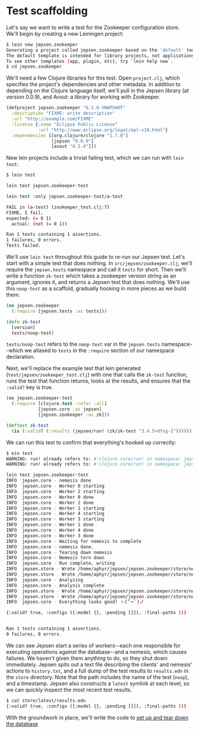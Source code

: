 # Test scaffolding

Let's say we want to write a test for the Zookeeper configuration store. We'll
begin by creating a new Leiningen project:

```bash
$ lein new jepsen.zookeeper
Generating a project called jepsen.zookeeper based on the 'default' template.
The default template is intended for library projects, not applications.
To see other templates (app, plugin, etc), try `lein help new`.
$ cd jepsen.zookeeper
```

We'll need a few Clojure libraries for this test. Open `project.clj`, which
specifies the project's dependencies and other metadata. In addition to
depending on the Clojure language itself, we'll pull in the Jepsen library (at
version 0.0.9), and Avout: a library for working with Zookeeper.

```clj
(defproject jepsen.zookeeper "0.1.0-SNAPSHOT"
  :description "FIXME: write description"
  :url "http://example.com/FIXME"
  :license {:name "Eclipse Public License"
            :url "http://www.eclipse.org/legal/epl-v10.html"}
  :dependencies [[org.clojure/clojure "1.7.0"]
                 [jepsen "0.0.9"]
                 [avout "0.5.4"]])
```

New lein projects include a trivial failing test, which we can run with `lein
test`:

```bash
$ lein test

lein test jepsen.zookeeper-test

lein test :only jepsen.zookeeper-test/a-test

FAIL in (a-test) (zookeeper_test.clj:7)
FIXME, I fail.
expected: (= 0 1)
  actual: (not (= 0 1))

Ran 1 tests containing 1 assertions.
1 failures, 0 errors.
Tests failed.
```

We'll use `lein test` throughout this guide to re-run our Jepsen test. Let's
start with a simple test that does nothing. In `src/jepsen/zookeeper.clj`,
we'll require the `jepsen.tests` namespace and call it `tests` for short. Then
we'll write a function `zk-test` which takes a zookeeper version string as an
argument, ignores it, and returns a Jepsen test that does nothing. We'll use
this `noop-test` as a scaffold, gradually hooking in more pieces as we build
them.

```clj
(ns jepsen.zookeeper
  (:require [jepsen.tests :as tests]))

(defn zk-test
  [version]
  tests/noop-test)
```

`tests/noop-test` refers to the `noop-test` var in the `jepsen.tests`
namespace--which we aliased to `tests` in the `:require` section of our
namespace declaration.

Next, we'll replace the example test that lein generated
(`test/jepsen/zookeeper_test.clj`) with one that calls the `zk-test` function,
runs the test that function returns, looks at the results, and ensures that the
`:valid?` key is true.

```clj
(ns jepsen.zookeeper-test
  (:require [clojure.test :refer :all]
            [jepsen.core :as jepsen]
            [jepsen.zookeeper :as zk]))

(deftest zk-test
  (is (:valid? (:results (jepsen/run! (zk/zk-test "3.4.5+dfsg-2"))))))
```

We can run this test to confirm that everything's hooked up correctly:

```bash
$ ein test
WARNING: run! already refers to: #'clojure.core/run! in namespace: jepsen.core, being replaced by: #'jepsen.core/run!
WARNING: run! already refers to: #'clojure.core/run! in namespace: jepsen.tests, being replaced by: #'jepsen.core/run!

lein test jepsen.zookeeper-test
INFO  jepsen.core - nemesis done
INFO  jepsen.core - Worker 0 starting
INFO  jepsen.core - Worker 2 starting
INFO  jepsen.core - Worker 0 done
INFO  jepsen.core - Worker 2 done
INFO  jepsen.core - Worker 1 starting
INFO  jepsen.core - Worker 4 starting
INFO  jepsen.core - Worker 3 starting
INFO  jepsen.core - Worker 1 done
INFO  jepsen.core - Worker 4 done
INFO  jepsen.core - Worker 3 done
INFO  jepsen.core - Waiting for nemesis to complete
INFO  jepsen.core - nemesis done.
INFO  jepsen.core - Tearing down nemesis
INFO  jepsen.core - Nemesis torn down
INFO  jepsen.core - Run complete, writing
INFO  jepsen.store - Wrote /home/aphyr/jepsen/jepsen.zookeeper/store/noop/20151231T155934.000-0800/history.txt
INFO  jepsen.store - Wrote /home/aphyr/jepsen/jepsen.zookeeper/store/noop/20151231T155934.000-0800/results.edn
INFO  jepsen.core - Analyzing
INFO  jepsen.core - Analysis complete
INFO  jepsen.store - Wrote /home/aphyr/jepsen/jepsen.zookeeper/store/noop/20151231T155934.000-0800/history.txt
INFO  jepsen.store - Wrote /home/aphyr/jepsen/jepsen.zookeeper/store/noop/20151231T155934.000-0800/results.edn
INFO  jepsen.core - Everything looks good! ヽ(‘ー`)ノ

{:valid? true, :configs ({:model {}, :pending []}), :final-paths ()}


Ran 1 tests containing 1 assertions.
0 failures, 0 errors.
```

We can see Jepsen start a series of workers--each one responsible for executing
operations against the database--and a nemesis, which causes failures. We
haven't given them anything to do, so they shut down immediately. Jepsen spits
out a text file describing the clients' and nemesis' actions to `history.txt`,
and a full dump of the test results to `results.edn` in the `store` directory. Note that the path includes the name of the test (`noop`), and a timestamp. Jepsen also constructs a `latest` symlink at each level, so we can quickly inspect the most recent test results.

```bash
$ cat store/latest/results.edn
{:valid? true, :configs ({:model {}, :pending []}), :final-paths ()}
```

With the groundwork in place, we'll write the code to [set up and tear down the database](/doc/db.md)
